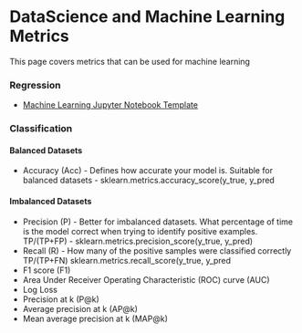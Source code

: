 # DataScience and Machine Learning Metrics
This page covers metrics that can be used for machine learning

### Regression
- [Machine Learning Jupyter Notebook Template](https://github.com/sengstacken/DataScience/blob/master/machine_learning_template.ipynb)

### Classification

#### Balanced Datasets
- Accuracy (Acc) - Defines how accurate your model is.  Suitable for balanced datasets - sklearn.metrics.accuracy_score(y_true, y_pred

#### Imbalanced Datasets
- Precision (P) - Better for imbalanced datasets.  What percentage of time is the model correct when trying to identify positive examples. TP/(TP+FP) - sklearn.metrics.precision_score(y_true, y_pred)
- Recall (R) - How many of the positive samples were classified correctly TP/(TP+FN) sklearn.metrics.recall_score(y_true, y_pred
- F1 score (F1)
- Area Under Receiver Operating Characteristic (ROC) curve (AUC)
- Log Loss
- Precision at k (P@k)
- Average precision at k (AP@k)
- Mean average precision at k (MAP@k)

